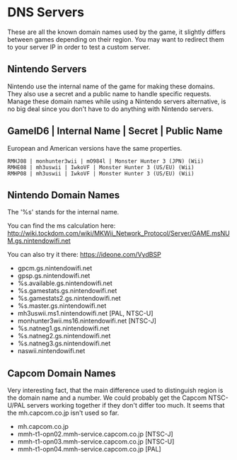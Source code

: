 # DNS Servers
These are all the known domain names used by the game, it slightly differs between games depending on their region. You may want to redirect them to your server IP in order to test a custom server.



Nintendo Servers
----------------
Nintendo use the internal name of the game for making these domains. They also use a secret and a public name to handle specific requests. Manage these domain names while using a Nintendo servers alternative, is no big deal since you don't have to do anything with Nintendo servers.



GameID6 | Internal Name | Secret | Public Name
----------------------------------------------
European and American versions have the same properties.
```
RMHJ08 | monhunter3wii | mO984l | Monster Hunter 3 (JPN) (Wii)
RMHE08 | mh3uswii | IwkoVF | Monster Hunter 3 (US/EU) (Wii)
RMHP08 | mh3uswii | IwkoVF | Monster Hunter 3 (US/EU) (Wii)
```


Nintendo Domain Names
---------------------
The '%s' stands for the internal name.

You can find the ms calculation here:
http://wiki.tockdom.com/wiki/MKWii_Network_Protocol/Server/GAME.msNUM.gs.nintendowifi.net

You can also try it there: https://ideone.com/VydBSP

 * gpcm.gs.nintendowifi.net
 * gpsp.gs.nintendowifi.net
 * %s.available.gs.nintendowifi.net
 * %s.gamestats.gs.nintendowifi.net
 * %s.gamestats2.gs.nintendowifi.net
 * %s.master.gs.nintendowifi.net
 * mh3uswii.ms1.nintendowifi.net [PAL, NTSC-U]
 * monhunter3wii.ms16.nintendowifi.net [NTSC-J]
 * %s.natneg1.gs.nintendowifi.net
 * %s.natneg2.gs.nintendowifi.net
 * %s.natneg3.gs.nintendowifi.net
 * naswii.nintendowifi.net



Capcom Domain Names
-------------------
Very interesting fact, that the main difference used to distinguish region is the domain name and a number. We could probably get the Capcom NTSC-U/PAL servers working together if they don't differ too much. It seems that the mh.capcom.co.jp isn't used so far.

 * mh.capcom.co.jp
 * mmh-t1-opn02.mmh-service.capcom.co.jp [NTSC-J]
 * mmh-t1-opn03.mmh-service.capcom.co.jp [NTSC-U]
 * mmh-t1-opn04.mmh-service.capcom.co.jp [PAL]
